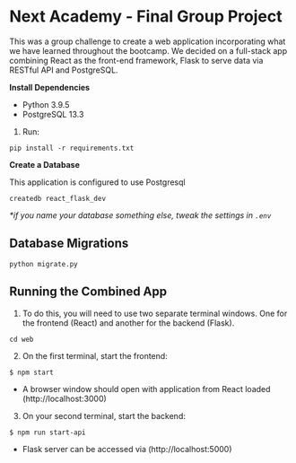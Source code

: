 # Next Academy - Final Group Project

This was a group challenge to create a web application incorporating what we have learned throughout the bootcamp. 
We decided on a full-stack app combining React as the front-end framework, Flask to serve data via RESTful API and PostgreSQL.

**Install Dependencies**

- Python 3.9.5
- PostgreSQL 13.3

1. Run:
```
pip install -r requirements.txt
```

**Create a Database**

This application is configured to use Postgresql
```
createdb react_flask_dev
```

_\*if you name your database something else, tweak the settings in `.env`_

## Database Migrations

```
python migrate.py
```

## Running the Combined App

1. To do this, you will need to use two separate terminal windows. One for the frontend (React) and another for the backend (Flask).
```
cd web
```

2. On the first terminal, start the frontend:
```
$ npm start
```
- A browser window should open with application from React loaded (http://localhost:3000)

3. On your second terminal, start the backend:
```
$ npm run start-api
```
- Flask server can be accessed via (http://localhost:5000)
